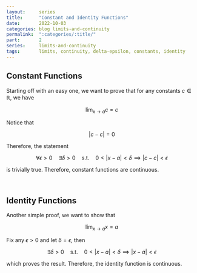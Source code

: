 ```yaml
---
layout:     series
title:      "Constant and Identity Functions"
date:       2022-10-03
categories: blog limits-and-continuity
permalink:  ":categories/:title/"
part:       2
series:     limits-and-continuity
tags:       limits, continuity, delta-epsilon, constants, identity
---
```


## Constant Functions

Starting off with an easy one, we want to prove that for any constants $c \in \mathbb{R}$, we have

$$
\lim_{x \rightarrow a} c = c
$$

Notice that 

$$
\lvert c - c \rvert = 0
$$

Therefore, the statement

$$
\forall \epsilon > 0 \quad \exists \delta > 0 \quad \text{s.t.} \quad 0 < \lvert x - a \rvert < \delta \implies \lvert c - c \rvert < \epsilon
$$

is trivially true. Therefore, constant functions are continuous.


<br>


## Identity Functions

Another simple proof, we want to show that 

$$
\lim_{x \rightarrow a} x = a
$$

Fix any $\epsilon > 0$ and let $\delta = \epsilon$, then

$$
\exists \delta > 0 \quad \text{s.t.} \quad 0 < \lvert x - a \rvert < \delta \implies \lvert x - a \rvert < \epsilon
$$

which proves the result. Therefore, the identity function is continuous.
